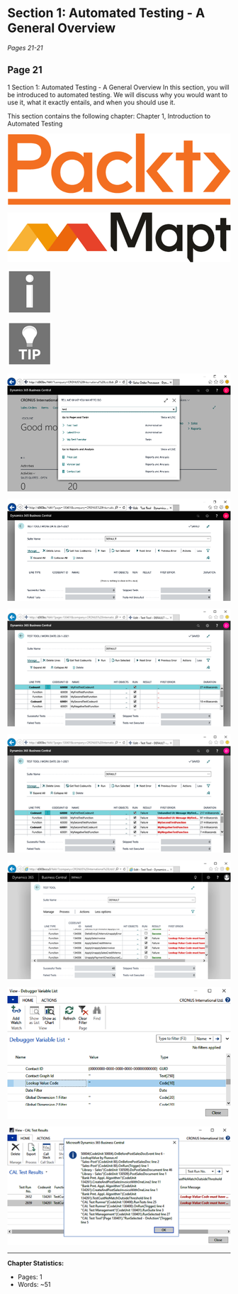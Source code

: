 # Section 1: Automated Testing - A General Overview

*Pages 21-21*

## Page 21

1 Section 1: Automated Testing - A General Overview In this section, you will be introduced to automated testing. We will discuss why you would want to use it, what it exactly entails, and when you should use it.

This section contains the following chapter: Chapter 1, Introduction to Automated Testing

![Image from page 21](../images/page_21_img_3.png)

![Image from page 21](../images/page_21_img_5.png)

![Image from page 21](../images/page_21_img_7.png)

![Image from page 21](../images/page_21_img_9.png)

![Image from page 21](../images/page_21_img_18.png)

![Image from page 21](../images/page_21_img_19.png)

![Image from page 21](../images/page_21_img_21.png)

![Image from page 21](../images/page_21_img_22.png)

![Image from page 21](../images/page_21_img_54.png)

![Image from page 21](../images/page_21_img_63.png)

![Image from page 21](../images/page_21_img_67.png)

---

**Chapter Statistics:**
- Pages: 1
- Words: ~51
